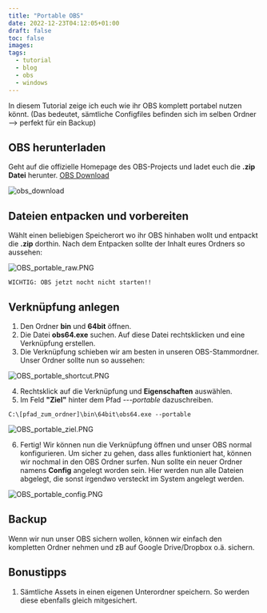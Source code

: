 ```yaml
---
title: "Portable OBS"
date: 2022-12-23T04:12:05+01:00
draft: false
toc: false
images:
tags:
  - tutorial
  - blog
  - obs
  - windows
---
```

In diesem Tutorial zeige ich euch wie ihr OBS komplett portabel nutzen könnt. (Das bedeutet, sämtliche Configfiles befinden sich im selben Ordner --> perfekt für ein Backup)

## OBS herunterladen

Geht auf die offizielle Homepage des OBS-Projects und ladet euch die **.zip Datei** herunter.
[OBS Download](https://obsproject.com/de/download)  

![obs_download](/img/obs_portable/OBS_portable_download.png)

## Dateien entpacken und vorbereiten

Wählt einen beliebigen Speicherort wo ihr OBS hinhaben wollt und entpackt die **.zip** dorthin.
Nach dem Entpacken sollte der Inhalt eures Ordners so aussehen:

![OBS_portable_raw.PNG](/img/obs_portable/OBS_portable_raw.PNG)

```
WICHTIG: OBS jetzt nocht nicht starten!!
``` 

## Verknüpfung anlegen

1. Den Ordner **bin** und **64bit** öffnen.
2. Die Datei **obs64.exe** suchen. Auf diese Datei rechtsklicken und eine Verknüpfung erstellen.
3. Die Verknüpfung schieben wir am besten in unseren OBS-Stammordner. Unser Ordner sollte nun so aussehen:  

![OBS_portable_shortcut.PNG](/img/obs_portable/OBS_portable_shortcut.PNG)

4. Rechtsklick auf die Verknüpfung und **Eigenschaften** auswählen.
5. Im Feld **"Ziel"** hinter dem Pfad *---portable* dazuschreiben.

```
C:\[pfad_zum_ordner]\bin\64bit\obs64.exe --portable
```

![OBS_portable_ziel.PNG](/img/obs_portable/OBS_portable_ziel.PNG)

6. Fertig! Wir können nun die Verknüpfung öffnen und unser OBS normal konfigurieren. Um sicher zu gehen, dass alles funktioniert hat, können wir nochmal in den OBS Ordner surfen. Nun sollte ein neuer Ordner namens **Config** angelegt worden sein. Hier werden nun alle Dateien abgelegt, die sonst irgendwo versteckt im System angelegt werden.

![OBS_portable_config.PNG](/img/obs_portable/OBS_portable_config.png)

## Backup

Wenn wir nun unser OBS sichern wollen, können wir einfach den kompletten Ordner nehmen und zB auf Google Drive/Dropbox o.ä. sichern.

## Bonustipps

1. Sämtliche Assets in einen eigenen Unterordner speichern. So werden diese ebenfalls gleich mitgesichert.